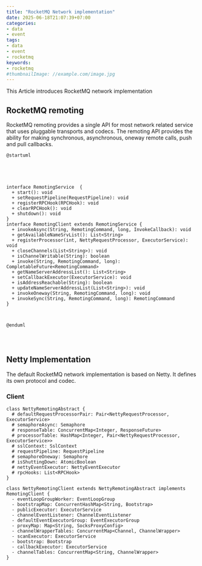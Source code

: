 ```yaml
---
title: "RocketMQ Network implementation"
date: 2025-06-18T21:07:39+07:00
categories:
- data
- event
tags:
- data
- event
- rocketmq
keywords:
- rocketmq
#thumbnailImage: //example.com/image.jpg
---
```

This Article introduces RocketMQ network implementation

<!--more-->


## RocketMQ remoting
RocketMQ remoting provides a single API for most network related service that uses pluggable transports and codecs. The remoting API provides the ability for making synchronous, asynchronous, oneway remote calls,  push and pull callbacks.

```plantuml
@startuml





interface RemotingService  {
  + start(): void
  + setRequestPipeline(RequestPipeline): void
  + registerRPCHook(RPCHook): void
  + clearRPCHook(): void
  + shutdown(): void
}
interface RemotingClient extends RemotingService {
  + invokeAsync(String, RemotingCommand, long, InvokeCallback): void
  + getAvailableNameSrvList(): List<String>
  + registerProcessor(int, NettyRequestProcessor, ExecutorService): void
  + closeChannels(List<String>): void
  + isChannelWritable(String): boolean
  + invoke(String, RemotingCommand, long): CompletableFuture<RemotingCommand>
  + getNameServerAddressList(): List<String>
  + setCallbackExecutor(ExecutorService): void
  + isAddressReachable(String): boolean
  + updateNameServerAddressList(List<String>): void
  + invokeOneway(String, RemotingCommand, long): void
  + invokeSync(String, RemotingCommand, long): RemotingCommand
}


   
@enduml




```


## Netty Implementation

The default RocketMQ network implementation is based on Netty. It defines its own protocol and codec.


### Client


```plantuml
class NettyRemotingAbstract {
  # defaultRequestProcessorPair: Pair<NettyRequestProcessor, ExecutorService>
  # semaphoreAsync: Semaphore
  # responseTable: ConcurrentMap<Integer, ResponseFuture>
  # processorTable: HashMap<Integer, Pair<NettyRequestProcessor, ExecutorService>>
  # sslContext: SslContext
  # requestPipeline: RequestPipeline
  # semaphoreOneway: Semaphore
  # isShuttingDown: AtomicBoolean
  # nettyEventExecutor: NettyEventExecutor
  # rpcHooks: List<RPCHook>
}

class NettyRemotingClient extends NettyRemotingAbstract implements RemotingClient {
  - eventLoopGroupWorker: EventLoopGroup
  - bootstrapMap: ConcurrentHashMap<String, Bootstrap>
  - publicExecutor: ExecutorService
  - channelEventListener: ChannelEventListener
  - defaultEventExecutorGroup: EventExecutorGroup
  - proxyMap: Map<String, SocksProxyConfig>
  - channelWrapperTables: ConcurrentMap<Channel, ChannelWrapper>
  - scanExecutor: ExecutorService
  - bootstrap: Bootstrap
  - callbackExecutor: ExecutorService
  - channelTables: ConcurrentMap<String, ChannelWrapper>
} 


```
